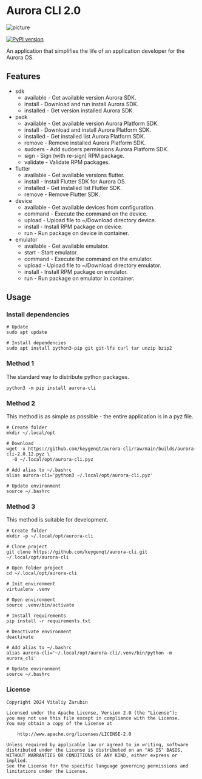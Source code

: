 # Aurora CLI 2.0

![picture](https://github.com/keygenqt/aurora-cli/blob/main/data/banner_small.png?raw=true)

[![PyPI version](https://badge.fury.io/py/aurora-cli.svg)](https://badge.fury.io/py/aurora-cli)

An application that simplifies the life of an application developer for the Aurora OS.

## Features

* sdk
    - available - Get available version Aurora SDK.
    - install - Download and run install Aurora SDK.
    - installed - Get version installed Aurora SDK.
* psdk
    - available - Get available version Aurora Platform SDK.
    - install - Download and install Aurora Platform SDK.
    - installed - Get installed list Aurora Platform SDK.
    - remove - Remove installed Aurora Platform SDK.
    - sudoers - Add sudoers permissions Aurora Platform SDK.
    - sign - Sign (with re-sign) RPM package.
    - validate - Validate RPM packages.
* flutter
    - available - Get available versions flutter.
    - install - Install Flutter SDK for Aurora OS.
    - installed - Get installed list Flutter SDK.
    - remove - Remove Flutter SDK.
* device
    - available - Get available devices from configuration.
    - command - Execute the command on the device.
    - upload - Upload file to ~/Download directory device.
    - install - Install RPM package on device.
    - run - Run package on device in container.
* emulator
    - available - Get available emulator.
    - start - Start emulator.
    - command - Execute the command on the emulator.
    - upload - Upload file to ~/Download directory emulator.
    - install - Install RPM package on emulator.
    - run - Run package on emulator in container.

## Usage

### Install dependencies

```shell
# Update
sudo apt update

# Install dependencies
sudo apt install python3-pip git git-lfs curl tar unzip bzip2
```

### Method 1

The standard way to distribute python packages.

```shell
python3 -m pip install aurora-cli
```

### Method 2

This method is as simple as possible - the entire application is in a pyz file.

```shell
# Create folder
mkdir ~/.local/opt

# Download
wget -x https://github.com/keygenqt/aurora-cli/raw/main/builds/aurora-cli-2.0.12.pyz \
  -O ~/.local/opt/aurora-cli.pyz

# Add alias to ~/.bashrc
alias aurora-cli='python3 ~/.local/opt/aurora-cli.pyz'

# Update environment
source ~/.bashrc
```

### Method 3

This method is suitable for development.

```shell
# Create folder
mkdir -p ~/.local/opt/aurora-cli

# Clone project
git clone https://github.com/keygenqt/aurora-cli.git ~/.local/opt/aurora-cli

# Open folder project
cd ~/.local/opt/aurora-cli

# Init environment
virtualenv .venv

# Open environment
source .venv/bin/activate

# Install requirements
pip install -r requirements.txt

# Deactivate environment
deactivate

# Add alias to ~/.bashrc
alias aurora-cli='~/.local/opt/aurora-cli/.venv/bin/python -m aurora_cli'

# Update environment
source ~/.bashrc
```

### License

```
Copyright 2024 Vitaliy Zarubin

Licensed under the Apache License, Version 2.0 (the "License");
you may not use this file except in compliance with the License.
You may obtain a copy of the License at

    http://www.apache.org/licenses/LICENSE-2.0

Unless required by applicable law or agreed to in writing, software
distributed under the License is distributed on an "AS IS" BASIS,
WITHOUT WARRANTIES OR CONDITIONS OF ANY KIND, either express or implied.
See the License for the specific language governing permissions and
limitations under the License.
```
